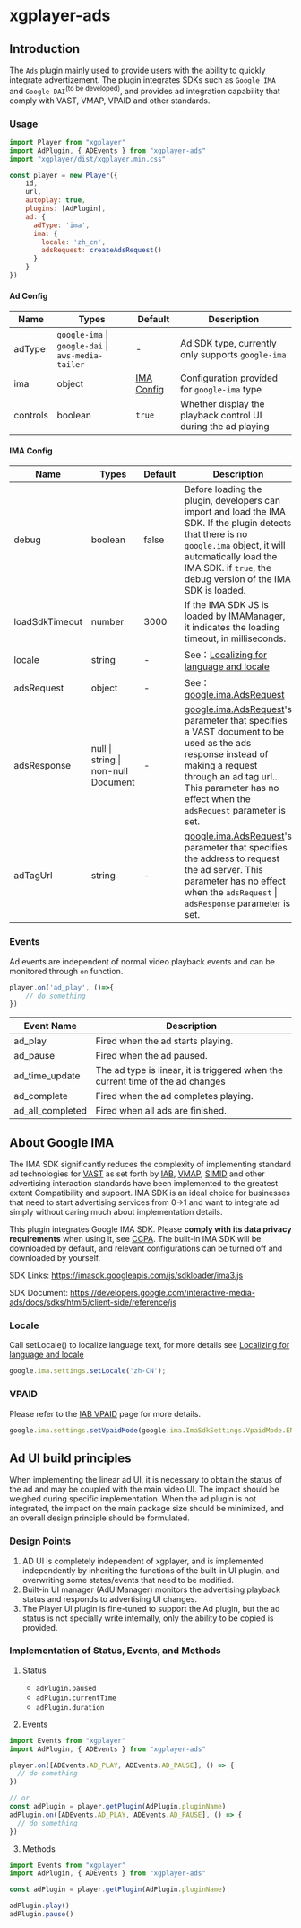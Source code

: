 # xgplayer-ads

## Introduction

The `Ads` plugin mainly used to provide users with the ability to quickly integrate advertizement. The plugin integrates SDKs such as `Google IMA` and `Google DAI`<sup>(to be developed)</sup>, and provides ad integration capability that comply with VAST, VMAP, VPAID and other standards.

### Usage

```javascript
import Player from "xgplayer"
import AdPlugin, { ADEvents } from "xgplayer-ads"
import "xgplayer/dist/xgplayer.min.css"

const player = new Player({
    id,
    url,
    autoplay: true,
    plugins: [AdPlugin],
    ad: {
      adType: 'ima',
      ima: {
        locale: 'zh_cn',
        adsRequest: createAdsRequest()
      }
    }
})
```

#### Ad Config

| Name | Types | Default | Description |
| ------ | -------- | ----- | ----- |
| adType | `google-ima` \| `google-dai` \| `aws-media-tailer` | - | Ad SDK type, currently only supports `google-ima` |
| ima | object | [IMA Config](#ima_configure) | Configuration provided for `google-ima` type |
| controls | boolean | `true` | Whether display the playback control UI during the ad playing |


<a name="ima_configure"></a>
#### IMA Config
| Name | Types | Default | Description |
| ------ | -------- | ----- | ----- |
| debug | boolean | false | Before loading the plugin, developers can import and load the IMA SDK. If the plugin detects that there is no `google.ima` object, it will automatically load the IMA SDK. if `true`, the debug version of the IMA SDK is loaded. |
| loadSdkTimeout | number | 3000 | If the IMA SDK JS is loaded by IMAManager, it indicates the loading timeout, in milliseconds. |
| locale | string | - | See：[Localizing for language and locale](https://developers.google.com/interactive-media-ads/docs/sdks/html5/client-side/localization) |
| adsRequest | object | - | See：[google.ima.AdsRequest](https://developers.google.com/interactive-media-ads/docs/sdks/html5/client-side/reference/js/google.ima.AdsRequest) |
| adsResponse | null \| string \| non-null Document | - | [google.ima.AdsRequest](https://developers.google.com/interactive-media-ads/docs/sdks/html5/client-side/reference/js/google.ima.AdsRequest#adsResponse)'s parameter that specifies a VAST document to be used as the ads response instead of making a request through an ad tag url.. This parameter has no effect when the `adsRequest` parameter is set. |
| adTagUrl | string | - | [google.ima.AdsRequest](https://developers.google.com/interactive-media-ads/docs/sdks/html5/client-side/reference/js/google.ima.AdsRequest)'s parameter that specifies the address to request the ad server. This parameter has no effect when the `adsRequest` \| `adsResponse` parameter is set. |


### Events

Ad events are independent of normal video playback events and can be monitored through `on` function.

```javascript
player.on('ad_play', ()=>{
    // do something
})
```

| Event Name | Description |
| ------ | ----- |
| ad_play | Fired when the ad starts playing. |
| ad_pause | Fired when the ad paused. |
| ad_time_update |  The ad type is linear, it is triggered when the current time of the ad changes |
| ad_complete | Fired when the ad completes playing. |
| ad_all_completed | Fired when all ads are finished. |

## About Google IMA

The IMA SDK significantly reduces the complexity of implementing standard ad technologies for [VAST](https://www.iab.com/guidelines/vast) as set forth by [IAB](https://www.iab.com/guidelines/), [VMAP](https://www.iab.com/guidelines/vmap/), [SIMID](https://www.iab.com/guidelines/simid/) and other advertising interaction standards have been implemented to the greatest extent Compatibility and support. IMA SDK is an ideal choice for businesses that need to start advertising services from 0->1 and want to integrate ad simply without caring much about implementation details.

This plugin integrates Google IMA SDK. Please <b>comply with its data privacy requirements</b> when using it, see [CCPA](https://developers.google.com/interactive-media-ads/docs/sdks/html5/client-side/ccpa). The built-in IMA SDK will be downloaded by default, and relevant configurations can be turned off and downloaded by yourself.

SDK Links:  https://imasdk.googleapis.com/js/sdkloader/ima3.js

SDK Document: https://developers.google.com/interactive-media-ads/docs/sdks/html5/client-side/reference/js


### Locale

Call setLocale() to localize language text, for more details see [Localizing for language and locale](https://developers.google.com/interactive-media-ads/docs/sdks/html5/client-side/localization)

```javascript
google.ima.settings.setLocale('zh-CN');
```

### VPAID

Please refer to the [IAB VPAID](https://iabtechlab.com/standards/video-player-ad-interface-definition-vpaid/) page for more details.

```javascript
google.ima.settings.setVpaidMode(google.ima.ImaSdkSettings.VpaidMode.ENABLED);
```


## Ad UI build principles

When implementing the linear ad UI, it is necessary to obtain the status of the ad and may be coupled with the main video UI. The impact should be weighed during specific implementation. When the ad plugin is not integrated, the impact on the main package size should be minimized, and an overall design principle should be formulated.

### Design Points
1. AD UI is completely independent of xgplayer, and is implemented independently by inheriting the functions of the built-in UI plugin, and overwriting some states/events that need to be modified.
2. Built-in UI manager (AdUIManager) monitors the advertising playback status and responds to advertising UI changes.
3. The Player UI plugin is fine-tuned to support the Ad plugin, but the ad status is not specially write internally, only the ability to be copied is provided.


### Implementation of Status, Events, and Methods

1. Status

    - `adPlugin.paused`
    - `adPlugin.currentTime`
    - `adPlugin.duration`

2. Events

```JavaScript
import Events from "xgplayer"
import AdPlugin, { ADEvents } from "xgplayer-ads"

player.on([ADEvents.AD_PLAY, ADEvents.AD_PAUSE], () => {
  // do something
})

// or
const adPlugin = player.getPlugin(AdPlugin.pluginName)
adPlugin.on([ADEvents.AD_PLAY, ADEvents.AD_PAUSE], () => {
  // do something
})
```

3. Methods

```JavaScript
import Events from "xgplayer"
import AdPlugin, { ADEvents } from "xgplayer-ads"

const adPlugin = player.getPlugin(AdPlugin.pluginName)

adPlugin.play()
adPlugin.pause()
```

